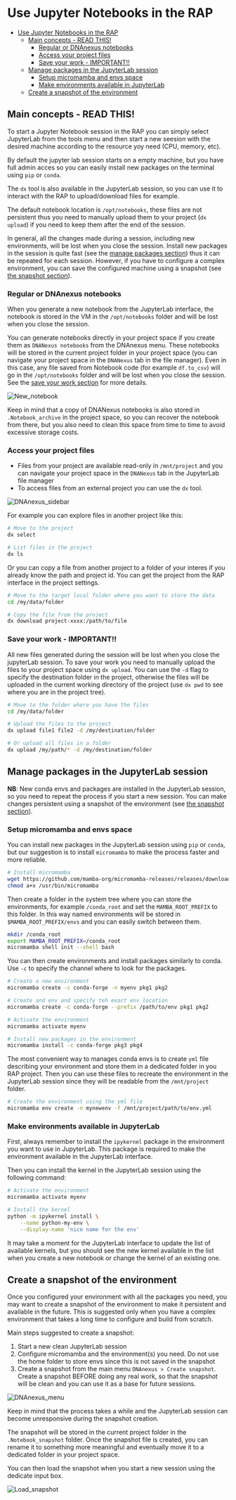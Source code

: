 # Use Jupyter Notebooks in the RAP

- [Use Jupyter Notebooks in the RAP](#use-jupyter-notebooks-in-the-rap)
	- [Main concepts - READ THIS!](#main-concepts---read-this)
		- [Regular or DNAnexus notebooks](#regular-or-dnanexus-notebooks)
		- [Access your project files](#access-your-project-files)
		- [Save your work - IMPORTANT!!](#save-your-work---important)
	- [Manage packages in the JupyterLab session](#manage-packages-in-the-jupyterlab-session)
		- [Setup micromamba and envs space](#setup-micromamba-and-envs-space)
		- [Make environments available in JupyterLab](#make-environments-available-in-jupyterlab)
	- [Create a snapshot of the environment](#create-a-snapshot-of-the-environment)

## Main concepts - READ THIS!

To start a Jupyter Notebook session in the RAP you can simply select JupyterLab from the tools menu and then start a new seesion with the desired machine according to the resource yoy need (CPU, memory, etc).

By default the jupyter lab session starts on a empty machine, but you have full admin acces so you can easily install new packages on the terminal using `pip` or `conda`.

The `dx` tool is also available in the JupyterLab session, so you can use it to interact with the RAP to upload/download files for example.

The default notebook location is `/opt/notebooks`, these files are not persistent thus you need to manually upload them to your project (`dx upload`) if you need to keep them after the end of the session. 

In general, all the changes made during a session, including new environments, will be lost when you close the session. Install new packages in the session is quite fast (see the [manage packages section](#manage-packages-in-the-jupyterlab-session)) thus it can be repeated for each session. However, if you have to configure a complex environment, you can save the configured machine using a snapshot (see [the snapshot section](#create-a-snapshot-of-the-environment)).

### Regular or DNAnexus notebooks

When you generate a new notebook from the JupyterLab interface, the notebook is stored in the VM in the `/opt/notebooks` folder and will be lost when you close the session.

You can generate notebooks directly in your project space if you create them as `DNANexus notebooks` from the DNAnexus menu. These notebooks will be stored in the current project folder in your project space (you can navigate your project space in the `DNANexus` tab in the file manager). Even in this case, any file saved from Notebook code (for example `df.to_csv`) will go in the `/opt/notebooks` folder and will be lost when you close the session. See the [save your work section](#save-your-work---important) for more details.

![New_notebook](images/New_notebook_buttons.png)

Keep in mind that a copy of DNANexus notebooks is also stored in `.Notebook_archive` in the project space, so you can recover the notebook from there, but you also need to clean this space from time to time to avoid excessive storage costs.

### Access your project files

- Files from your project are available read-only in `/mnt/project` and you can navigate your project space in the `DNANexus` tab in the JupyterLab file manager
- To access files from an external project you can use the `dx` tool.

![DNAnexus_sidebar](images/DNAnexus_sidebar.png)

For example you can explore files in another project like this:

```bash
# Move to the project
dx select

# List files in the project
dx ls
```

Or you can copy a file from another project to a folder of your interes if you already know the path and project id. You can get the project from the RAP interface in the project settings.

```bash
# Move to the target local folder where you want to store the data
cd /my/data/folder

# Copy the file from the project
dx download project-xxxx:/path/to/file
```

### Save your work - IMPORTANT!!

All new files generated during the session will be lost when you close the jupyterLab session. To save your work you need to manually upload the files to your project space using `dx upload`. You can use the `-d` flag to specify the destination folder in the project, otherwise the files will be uploaded in the current working directory of the project (use `dx pwd` to see where you are in the project tree).

```bash
# Move to the folder where you have the files
cd /my/data/folder

# Upload the files to the project
dx upload file1 file2 -d /my/destination/folder

# Or upload all files in a folder
dx upload /my/path/* -d /my/destination/folder
```

## Manage packages in the JupyterLab session

**NB**: New conda envs and packages are installed in the JupyterLab session, so you need to repeat the process if you start a new session. You can make changes persistent using a snapshot of the environment (see [the snapshot section](#create-a-snapshot-of-the-environment)).

### Setup micromamba and envs space

You can install new packages in the JupyterLab session using `pip` or `conda`, but our suggestion is to install `micromamba` to make the process faster and more reliable.

```bash
# Install micromamba
wget https://github.com/mamba-org/micromamba-releases/releases/download/2.0.2-2/micromamba-linux-64 -O /usr/bin/micromamba
chmod a+x /usr/bin/micromamba
```

Then create a folder in the system tree where you can store the environments, for example `/conda_root` and set the `MAMBA_ROOT_PREFIX` to this folder. In this way named environments will be stored in `$MAMBA_ROOT_PREFIX/envs` and you can easily switch between them.

```bash
mkdir /conda_root
export MAMBA_ROOT_PREFIX=/conda_root
micromamba shell init --shell bash 
```

You can then create environments and install packages similarly to conda. Use `-c` to specify the channel where to look for the packages.

```bash
# Create a new environment
micromamba create -c conda-forge -n myenv pkg1 pkg2

# Create and env and specify teh exact env location
micromamba create -c conda-forge --prefix /path/to/env pkg1 pkg2

# Activate the environment
micromamba activate myenv

# Install new packages in the environment
micromamba install -c conda-forge pkg3 pkg4
```

The most convenient way to manages conda envs is to create `yml` file describing your environment and store them in a dedicated folder in you RAP project. Then you can use these files to recreate the environment in the JupyterLab session since they will be readable from the `/mnt/project` folder.

```bash
# Create the environment using the yml file
micromamba env create -n mynewenv -f /mnt/project/path/to/env.yml
```

### Make environments available in JupyterLab

First, always remember to install the `ipykernel` package in the environment you want to use in JupyterLab. This package is required to make the environment available in the JupyterLab interface.

Then you can install the kernel in the JupyterLab session using the following command:

```bash
# Activate the environment
micromamba activate myenv

# Install the kernel
python -m ipykernel install \
	--name python-my-env \
	--display-name 'nice name for the env'
```

It may take a moment for the JupyterLab interface to update the list of available kernels, but you should see the new kernel available in the list when you create a new notebook or change the kernel of an existing one.

## Create a snapshot of the environment

Once you configured your environment with all the packages you need, you may want to create a snapshot of the environment to make it persistent and available in the future. This is suggested only when you have a complex environment that takes a long time to configure and build from scratch.

Main steps suggested to create a snapshot:

1. Start a new clean JupyterLab session
2. Configure micromamba and the environment(s) you need. Do not use the home folder to store envs since this is not saved in the snapshot
3. Create a snapshot from the main menu `DNAnexus > Create snapshot`. Create a snapshot BEFORE doing any real work, so that the snapshot will be clean and you can use it as a base for future sessions.

![DNAnexus_menu](images/DNAnexus_menu.png)

Keep in mind that the process takes a while and the JupyterLab session can become unresponsive during the snapshot creation.

The snapshot will be stored in the current project folder in the `.Notebook_snapshot` folder. Once the snapshot file is created, you can rename it to something more meaningful and eventually move it to a dedicated folder in your project space.

You can then load the snapshot when you start a new session using the dedicate input box.

![Load_snapshot](images/Jupyterlab_launch_box.png)
